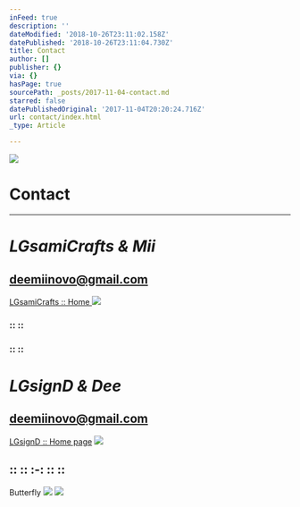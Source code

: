```yaml
---
inFeed: true
description: ''
dateModified: '2018-10-26T23:11:02.158Z'
datePublished: '2018-10-26T23:11:04.730Z'
title: Contact
author: []
publisher: {}
via: {}
hasPage: true
sourcePath: _posts/2017-11-04-contact.md
starred: false
datePublishedOriginal: '2017-11-04T20:20:24.716Z'
url: contact/index.html
_type: Article

---
```

![](https://the-grid-user-content.s3-us-west-2.amazonaws.com/86e959fd-e3e8-4d23-a813-d8801b30c6d2.jpg)

# Contact

---

# _**LGsamiCrafts & Mii**_

## deemiinovo@gmail.com
[LGsamiCrafts :: Home ][0]
![](https://the-grid-user-content.s3-us-west-2.amazonaws.com/004bdc97-e0ca-49ab-86d1-88c01656c1a7.jpg)

### **:: ::**

### **:: ::**

# _**LGsignD & Dee**_

## deemiinovo@gmail.com
[LGsignD :: Home page][1]
![](https://the-grid-user-content.s3-us-west-2.amazonaws.com/d18be00d-55cc-4c6f-9294-0a79974e091a.jpg)

## :: :: :-: :: ::

Butterfly
![](https://the-grid-user-content.s3-us-west-2.amazonaws.com/57275eaa-0fca-4003-adc5-8c727c61106f.jpg)
![](https://the-grid-user-content.s3-us-west-2.amazonaws.com/0a00eb1a-90b9-429f-91b6-bb0121c82221.jpg)

[0]: https://thegrid.ai/lgsamicrafts/
[1]: https://thegrid.ai/lgsignd/